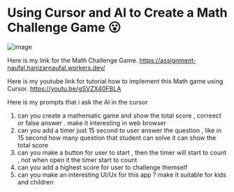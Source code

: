 # Using Cursor and AI to Create a Math Challenge Game 😮

![image](https://github.com/user-attachments/assets/71b39396-7b75-441e-9d7b-f5c327964f50)

Here is my link for the Math Challenge Game.
https://assignment-naufal.hanizarnaufal.workers.dev/ 

Here is my youtube link for tutorial how to implement this Math game using Cursor.
https://youtu.be/gSVZX40FBLA

Here is my prompts that i ask the AI in the cursor

1. can you create a mathematic game and show the total score , correect or false answer . make it interesting in web browser
2. can you add a timer just 15 second to user answer the question , like in 15 second how many question that student can solve it can show the total score
3. can you make a button for user to start , then the timer will start to count , not when open it the timer start to count
4. can you add a highest score for user to challenge themself
5. can you make an interesting UI/Ux for this app ? make it suitable for kids and children
